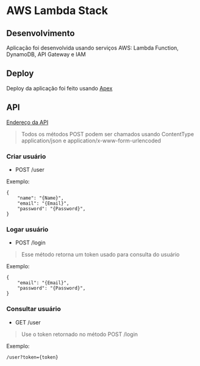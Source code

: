 # AWS Lambda Stack

## Desenvolvimento

Aplicação foi desenvolvida usando serviços AWS: Lambda Function, DynamoDB, API Gateway e IAM

## Deploy

Deploy da aplicação foi feito usando [Apex](http://apex.run/)

## API

[Endereço da API](https://d67fl7msok.execute-api.us-west-2.amazonaws.com/prod/)

> Todos os métodos POST podem ser chamados usando ContentType application/json e application/x-www-form-urlencoded

### Criar usuário

* POST /user

Exemplo:

```
{
    "name": "{Name}",
    "email": "{Email}",
    "password": "{Password}",
}
```

### Logar usuário

* POST /login

> Esse método retorna um token usado para consulta do usuário

Exemplo:

```
{
    "email": "{Email}",
    "password": "{Password}",
}
```

### Consultar usuário

* GET /user

> Use o token retornado no método POST /login

Exemplo:

```
/user?token={token}
```
